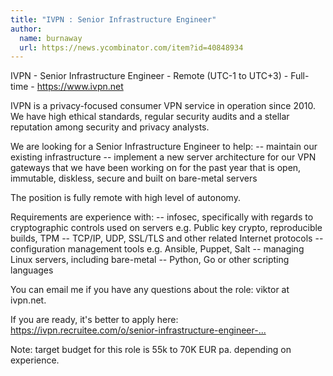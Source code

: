 ```yaml
---
title: "IVPN : Senior Infrastructure Engineer"
author:
  name: burnaway
  url: https://news.ycombinator.com/item?id=40848934
---
```

IVPN - Senior Infrastructure Engineer - Remote (UTC-1 to UTC+3) - Full-time - <a href="https:&#x2F;&#x2F;www.ivpn.net" rel="nofollow">https:&#x2F;&#x2F;www.ivpn.net</a>

IVPN is a privacy-focused consumer VPN service in operation since 2010. We have high ethical standards, regular security audits and a stellar reputation among security and privacy analysts.

We are looking for a Senior Infrastructure Engineer to help: 
-- maintain our existing infrastructure 
-- implement a new server architecture for our VPN gateways that we have been working on for the past year that is open, immutable, diskless, secure and built on bare-metal servers

The position is fully remote with high level of autonomy.

Requirements are experience with:
-- infosec, specifically with regards to cryptographic controls used on servers e.g. Public key crypto, reproducible builds, TPM 
-- TCP&#x2F;IP, UDP, SSL&#x2F;TLS and other related Internet protocols 
-- configuration management tools e.g. Ansible, Puppet, Salt 
-- managing Linux servers, including bare-metal 
-- Python, Go or other scripting languages

You can email me if you have any questions about the role: viktor at ivpn.net.

If you are ready, it&#x27;s better to apply here: <a href="https:&#x2F;&#x2F;ivpn.recruitee.com&#x2F;o&#x2F;senior-infrastructure-engineer-1" rel="nofollow">https:&#x2F;&#x2F;ivpn.recruitee.com&#x2F;o&#x2F;senior-infrastructure-engineer-...</a>

Note: target budget for this role is 55k to 70K EUR pa. depending on experience.
